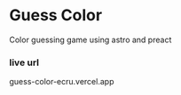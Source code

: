 # Guess Color

Color guessing game using astro and preact


### live url 
guess-color-ecru.vercel.app